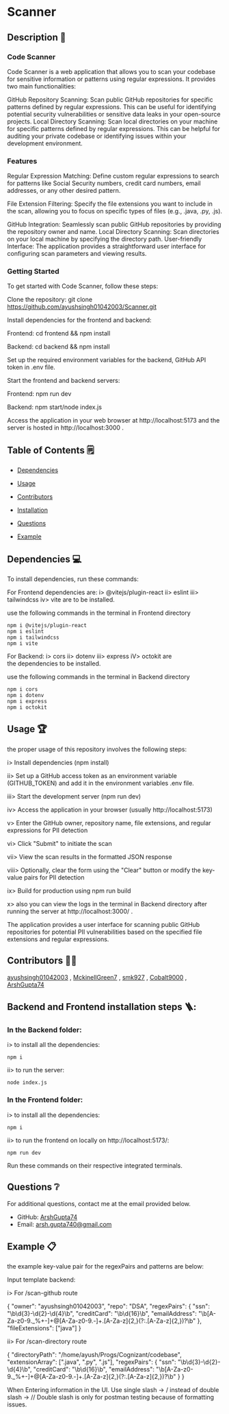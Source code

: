 # Scanner
  


  ## Description 📝

  ### Code Scanner

  Code Scanner is a web application that allows you to scan your codebase for sensitive information or patterns using regular expressions. It provides two main functionalities:

  GitHub Repository Scanning: Scan public GitHub repositories for specific patterns defined by regular expressions. This can be useful for identifying potential security vulnerabilities or sensitive data leaks in your open-source projects.
  Local Directory Scanning: Scan local directories on your machine for specific patterns defined by regular expressions. This can be helpful for auditing your private codebase or identifying issues within your development environment.

  ### Features

  Regular Expression Matching: Define custom regular expressions to search for patterns like Social Security numbers, credit card numbers, email addresses, or any other desired pattern.

  File Extension Filtering: Specify the file extensions you want to include in the scan, allowing you to focus on specific types of files (e.g., .java, .py, .js).

  GitHub Integration: Seamlessly scan public GitHub repositories by providing the repository owner and name.
  Local Directory Scanning: Scan directories on your local machine by specifying the directory path.
  User-friendly Interface: The application provides a straightforward user interface for configuring scan parameters and viewing results.


  ### Getting Started

  To get started with Code Scanner, follow these steps:

  Clone the repository: git clone https://github.com/ayushsingh01042003/Scanner.git
  
  Install dependencies for the frontend and backend:

  Frontend: cd frontend && npm install
  
  Backend: cd backend && npm install


  Set up the required environment variables for the backend, GitHub API token in .env file.


  Start the frontend and backend servers:

  Frontend: npm run dev
  
  Backend: npm start/node index.js


  Access the application in your web browser at http://localhost:5173 and the server is hosted in http://localhost:3000 .

  ## Table of Contents 🗒

  * [Dependencies](#dependencies-)

  * [Usage](#usage-)
  
  * [Contributors](#contributors-)

  * [Installation](#backend-and-frontend-installation-steps-)

  * [Questions](#questions-)

  * [Example](#example-)

  
  
  ## Dependencies 💻

  To install dependencies, run these commands:

  For Frontend dependencies are:
  i> @vitejs/plugin-react 
  ii> eslint
  iii> tailwindcss
  iv> vite 
  are to be installed. 

  use the following commands in the terminal in Frontend directory
  ```
  npm i @vitejs/plugin-react 
  npm i eslint
  npm i tailwindcss
  npm i vite
  ```
  

  For Backend:
  i> cors
  ii> dotenv
  iii> express
  iV> octokit 
  are the dependencies to be installed.

  use the following commands in the terminal in Backend directory
  ```
  npm i cors
  npm i dotenv
  npm i express
  npm i octokit
  ```
  
  

  ## Usage 🏆

  the proper usage of this repository involves the following steps:

  i> Install dependencies (npm install)

  ii> Set up a GitHub access token as an environment variable (GITHUB_TOKEN) and add it in the environment variables .env file.

  iii> Start the development server (npm run dev)

  iv> Access the application in your browser (usually http://localhost:5173)

  v> Enter the GitHub owner, repository name, file extensions, and regular expressions for PII detection

  vi> Click "Submit" to initiate the scan

  vii> View the scan results in the formatted JSON response 

  viii> Optionally, clear the form using the "Clear" button or modify the key-value pairs for PII detection

  ix> Build for production using npm run build 

  x> also you can view the logs in the terminal in Backend directory after running the server at http://localhost:3000/ .
  

  The application provides a user interface for scanning public GitHub repositories for potential PII vulnerabilities based on the specified file extensions and regular expressions.

  

  ## Contributors 🧑‍💻

  [ayushsingh01042003](https://github.com/ayushsingh01042003/) , [MckinellGreen7](https://github.com/MckinellGreen7/) , [smk927](https://github.com/smk927/) , [Cobalt9000](https://github.com/Cobalt9000/) , [ArshGupta74](https://github.com/ArshGupta74/)


  ## Backend and Frontend installation steps 🪜:

  ### In the Backend folder:

  i> to install all the dependencies:
  ```
  npm i
  ```
  ii> to run the server:
  ```
  node index.js
  ```

  ### In the Frontend folder:
  i> to install all the dependencies:
  ```
  npm i
  ```
  ii> to run the frontend on locally on http://localhost:5173/:
  ```
  npm run dev
  ```

  Run these commands on their respective integrated terminals.

  ## Questions ❔

  For additional questions, contact me at the email provided below. 

  - GitHub: [ArshGupta74](https://github.com/ArshGupta74/)
  - Email:  arsh.gupta740@gmail.com 

  ## Example 📋

  the example key-value pair for the regexPairs and patterns are below: 

  Input template backend:

  i> For /scan-github route

  { "owner": "ayushsingh01042003", "repo": "DSA", "regexPairs": { "ssn": "\b\d{3}-\d{2}-\d{4}\b", "creditCard": "\b\d{16}\b", "emailAddress": "\b[A-Za-z0-9._%+-]+@[A-Za-z0-9.-]+\.[A-Za-z]{2,}(?:\.[A-Za-z]{2,})?\b" }, "fileExtensions": ["java"] }

  ii> For /scan-directory route

  { "directoryPath": "/home/ayush/Progs/Cognizant/codebase", "extensionArray": [".java", ".py", ".js"], "regexPairs": { "ssn": "\b\d{3}-\d{2}-\d{4}\b", "creditCard": "\b\d{16}\b", "emailAddress": "\b[A-Za-z0-9._%+-]+@[A-Za-z0-9.-]+\.[A-Za-z]{2,}(?:\.[A-Za-z]{2,})?\b" } }

  When Entering information in the UI. Use single slash -> / instead of double slash -> // Double slash is only for postman testing because of formatting issues.